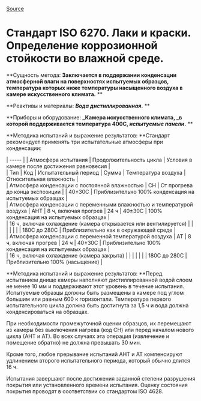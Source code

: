 
[Source](http://vseokraskah.net/standart-iso-6270 "Permalink to Стандарт ISO 6270. Лаки и краски. Определение коррозионной стойкости во влажной среде.")

# Стандарт ISO 6270. Лаки и краски. Определение коррозионной стойкости во влажной среде.

**Сущность метода: **Заключается в поддержании конденсации атмосферной влаги на поверхностях испытуемых образцов, температура которых ниже температуры насыщенного воздуха в камере искусственного климата.** **

**Реактивы и материалы: **_Вода дистиллированная_.** **

**Приборы и оборудование: **_Камера искусственного климата, _в которой поддерживается температура 400С, _испытуемые панели_.** **

**Методика испытаний и выражение результатов: **Стандарт рекомендует применять три испытательные атмосферы при конденсации:

| ----- |
| Атмосфера испытания |  Продолжительность цикла |  Условия в камере после достижения равновесия |  
| Тип |  Код |  Испытательный период |  Сумма |  Температура воздуха |  Относительная влажность |  
| Атмосфера конденсации с постоянной влажностью |  СН |  От прогрева до конца экспозиции |   |  40±30С |  Приблизительно 100% конденсация на испытуемых образцах |  
| Атмосфера конденсации с переменными влажностью и температурой воздуха |  АНТ |  8 ч, включая прогрев |  24 ч |  40±30С |  100% конденсация на испытуемых образцах |  
| 16 ч, включая охлаждение (камера открывается или вентилируется) |   | | | | |
| 180С до 280С |  Приблизительно как в окружающей среде |  
| Атмосфера конденсации с переменной температурой воздуха |  АТ |  8 ч, включая прогрев |  24 ч |  40±30С |  Приблизительно 100% конденсация на испытуемых образцах |  
| 16 ч, включая охлаждение (камера закрыта) |   | | | | |
| 180С до 280С |  Приблизительно 100% (насыщение) | 

**Методика испытаний и выражение результатов: **Перед испытанием днище камеры наполняют дистиллированной водой слоем не менее 10 мм и поддерживают этот уровень в течение испытания. Испытуемые образцы должны быть размещены в камере под углом большим или равным 600 к горизонтали. Температура первого испытательного цикла должна быть достигнута за 1,5 ч и вода должна конденсироваться на образцах.

При необходимости промежуточной оценки образцов, их перемещают из камеры без выключения нагрева (код СН) или перед началом нового цикла (АНТ и АТ). Во всех случаях эта операция (извлечение и помещение обратно) не должна превышать 30 мин.

Кроме того, любое прерывание испытаний АНТ и АТ компенсируют удлинением второго испытательного периода, который обычно длится 16 ч.

Испытания завершают после достижения заданной степени разрушения покрытия или установленного времени испытания. Оценку состояния покрытия проводят в соответствии со стандартом ISO 4628.

 

  
